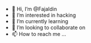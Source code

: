 - 👋 Hi, I’m @Fajaldin
- 👀 I’m interested in hacking
- 🌱 I’m currently learning 
- 💞️ I’m looking to collaborate on 
- 📫 How to reach me ...

<!---
Fajaldin/Fajaldin is a ✨ special ✨ repository because its `README.md` (this file) appears on your GitHub profile.
You can click the Preview link to take a look at your changes.
--->
